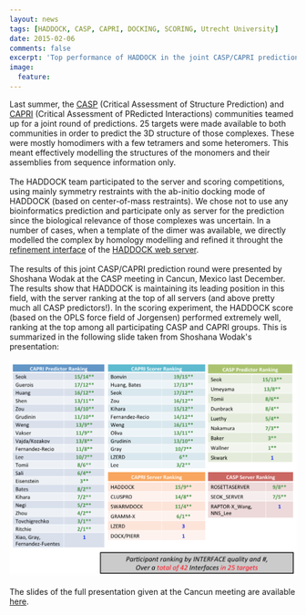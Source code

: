 ```yaml
---
layout: news
tags: [HADDOCK, CASP, CAPRI, DOCKING, SCORING, Utrecht University]
date: 2015-02-06
comments: false
excerpt: 'Top performance of HADDOCK in the joint CASP/CAPRI prediction round!'
image:
  feature:
---
```

Last summer, the [CASP](http://predictioncenter.org) (Critical Assessment of Structure Prediction) and [CAPRI](http://www.ebi.ac.uk/msd-srv/capri/)  (Critical Assessment of PRedicted Interactions) communities teamed up for a joint round of predictions. 
25 targets were made available to both communities in order to predict the 3D structure of those complexes.
These were mostly homodimers with a few tetramers and some heteromers. This meant effectively modelling the structures of the monomers and their assemblies from sequence information only.
<BR>
<BR>
The HADDOCK team participated to the server and scoring competitions, using mainly symmetry restraints with the ab-initio docking mode of HADDOCK (based on center-of-mass restraints). We chose not to use any bioinformatics prediction and participate only as server for the prediction since the biological relevance of those complexes was uncertain. In a number of cases, when a template of the dimer was available, we directly modelled the complex by homology modelling and refined it throught the [refinement interface](http://haddock.science.uu.nl/services/HADDOCK/haddockserver-refinement.html) of the [HADDOCK web server](http://haddock.science.uu.nl/services/HADDOCK).
<BR>
<BR>
The results of this joint CASP/CAPRI prediction round were presented by Shoshana Wodak at the CASP meeting in Cancun, Mexico last December.
The results show that HADDOCK is maintaining its leading position in this field, with the server ranking at the top of all servers (and above pretty much all CASP predictors!).
In the scoring experiment, the HADDOCK score (based on the OPLS force field of Jorgensen) performed extremely well, ranking at the top among all participating CASP and CAPRI groups. This is summarized in the following slide taken from Shoshana Wodak's presentation:
<BR>
<BR>
   <img src="/images/posts/CASP-CAPRI.png">
<BR>
<BR>
The slides of the full presentation given at the Cancun meeting are available [here](http://www.ebi.ac.uk/msd-srv/capri/round30/CAPRI_R30_v20141224.SW.pdf).


